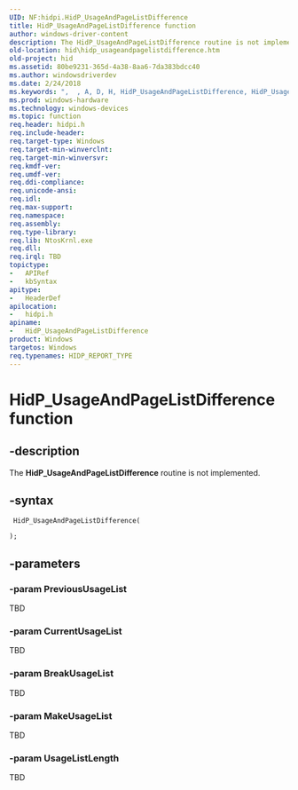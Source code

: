 ```yaml
---
UID: NF:hidpi.HidP_UsageAndPageListDifference
title: HidP_UsageAndPageListDifference function
author: windows-driver-content
description: The HidP_UsageAndPageListDifference routine is not implemented.
old-location: hid\hidp_usageandpagelistdifference.htm
old-project: hid
ms.assetid: 80be9231-365d-4a38-8aa6-7da383bdcc40
ms.author: windowsdriverdev
ms.date: 2/24/2018
ms.keywords: ",  , A, D, H, HidP_UsageAndPageListDifference, HidP_UsageAndPageListDifference function [Human Input Devices], L, P, U, _, a, c, d, e, f, g, hid.hidp_usageandpagelistdifference, hidfunc_0c86a540-d046-449f-a6ee-a122141fe6a3.xml, hidpi/HidP_UsageAndPageListDifference, i, n, r, s, t"
ms.prod: windows-hardware
ms.technology: windows-devices
ms.topic: function
req.header: hidpi.h
req.include-header: 
req.target-type: Windows
req.target-min-winverclnt: 
req.target-min-winversvr: 
req.kmdf-ver: 
req.umdf-ver: 
req.ddi-compliance: 
req.unicode-ansi: 
req.idl: 
req.max-support: 
req.namespace: 
req.assembly: 
req.type-library: 
req.lib: NtosKrnl.exe
req.dll: 
req.irql: TBD
topictype:
-	APIRef
-	kbSyntax
apitype:
-	HeaderDef
apilocation:
-	hidpi.h
apiname:
-	HidP_UsageAndPageListDifference
product: Windows
targetos: Windows
req.typenames: HIDP_REPORT_TYPE
---
```


# HidP_UsageAndPageListDifference function


## -description


The <b>HidP_UsageAndPageListDifference</b> routine is not implemented.


## -syntax


````
 HidP_UsageAndPageListDifference(
    
);
````


## -parameters




### -param PreviousUsageList

TBD


### -param CurrentUsageList

TBD


### -param BreakUsageList

TBD


### -param MakeUsageList

TBD


### -param UsageListLength

TBD



